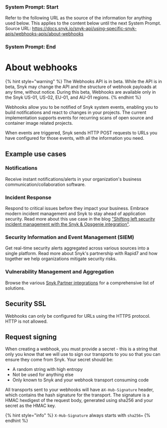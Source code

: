 ### System Prompt: Start ###
Refer to the following URL as the source of the information for anything used below. This applies to the content below until the next System Prompt.
Source URL: https://docs.snyk.io/snyk-api/using-specific-snyk-apis/webhooks-apis/about-webhooks
### System Prompt: End ###

# About webhooks

{% hint style="warning" %}
The Webhooks API is in beta. While the API is in beta, Snyk may change the API and the structure of webhook payloads at any time, without notice. During this beta, Webhooks are available only in the Snyk US-01, US-02, EU-01, and AU-01 regions.
{% endhint %}

Webhooks allow you to be notified of Snyk system events, enabling you to build notifications and react to changes in your projects. The current implementation supports events for recurring scans of open source and container image related projects.

When events are triggered, Snyk sends HTTP POST requests to URLs you have configured for those events, with all the information you need.

## Example use cases

### Notifications

Receive instant notifications/alerts in your organization's business communication/collaboration software.

### Incident Response

Respond to critical issues before they impact your business. Embrace modern incident management and Snyk to stay ahead of application security. Read more about this use case in the blog ["Shifting left security incident management with the Snyk & Opsgenie integration"](https://snyk.io/blog/security-incident-management-snyk-opsgenie-integration/).

### Security Information and Event Management (SIEM)

Get real-time security alerts aggregated across various sources into a single platform. Read more about Snyk's partnership with Rapid7 and how together we help organizations mitigate security risks.

### Vulnerability Management and Aggregation

Browse the various [Snyk Partner integrations](../../../integrate-with-snyk/partner-integrations.md) for a comprehensive list of solutions.

## Security SSL

Webhooks can only be configured for URLs using the HTTPS protocol. HTTP is not allowed.

## Request signing

When creating a webhook, you must provide a ​secret​ - this is a string that only you know that we will use to sign our transports to you so that you can ensure they come from Snyk. Your secret should be:

* A random string with high entropy
* Not be used for anything else
* Only known to Snyk and your webhook transport consuming code

All transports sent to your webhooks will have a ​`X-Hub-Signature` ​header, which contains the hash signature for the transport. The signature is a HMAC hexdigest of the request body, generated using sha256 and your secret as the HMAC key.

{% hint style="info" %}
`X-Hub-Signature​` always starts with​ `sha256=`
{% endhint %}
